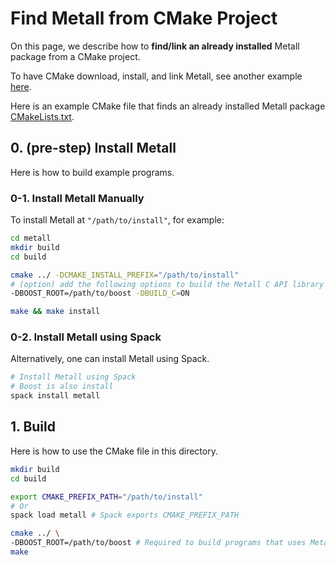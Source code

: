 # Find Metall from CMake Project

On this page, we describe how to **find/link an already installed** Metall package from a CMake project.

To have CMake download, install, and link Metall, see another example [here](../FetchContent).

Here is an example CMake file that finds an already installed Metall package [CMakeLists.txt](CMakeLists.txt).

## 0. (pre-step) Install Metall

Here is how to build example programs.

### 0-1. Install Metall Manually

To install Metall at `"/path/to/install"`, for example:
```bash
cd metall
mkdir build
cd build

cmake ../ -DCMAKE_INSTALL_PREFIX="/path/to/install"
# (option) add the following options to build the Metall C API library
-DBOOST_ROOT=/path/to/boost -DBUILD_C=ON 

make && make install
```


### 0-2. Install Metall using Spack

Alternatively, one can install Metall using Spack.

```bash
# Install Metall using Spack
# Boost is also install
spack install metall
```


## 1. Build

Here is how to use the CMake file in this directory.

```bash
mkdir build
cd build

export CMAKE_PREFIX_PATH="/path/to/install"
# Or
spack load metall # Spack exports CMAKE_PREFIX_PATH

cmake ../ \
-DBOOST_ROOT=/path/to/boost # Required to build programs that uses Metall C++ API.
make
```
